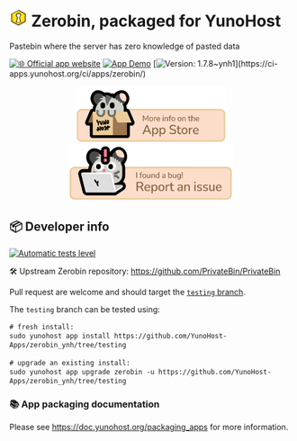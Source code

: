 <!--
N.B.: This README was automatically generated by <https://github.com/YunoHost/apps_tools/blob/main/readme_generator>
It shall NOT be edited by hand.
-->

<h1>
  <img src="https://raw.githubusercontent.com/YunoHost/apps/main/logos/zerobin.png" width="32px" alt="Logo of Zerobin">
  Zerobin, packaged for YunoHost
</h1>

Pastebin where the server has zero knowledge of pasted data

[![🌐 Official app website](https://img.shields.io/badge/Official_app_website-darkgreen?style=for-the-badge)](https://privatebin.info/)
[![App Demo](https://img.shields.io/badge/App_Demo-blue?style=for-the-badge)](https://privatebin.net/)
[![Version: 1.7.8~ynh1](https://img.shields.io/badge/Version-1.7.8~ynh1-rgba(0,150,0,1)?style=for-the-badge)](https://ci-apps.yunohost.org/ci/apps/zerobin/)

<div align="center">
<a href="https://apps.yunohost.org/app/zerobin"><img height="100px" src="https://github.com/YunoHost/yunohost-artwork/raw/refs/heads/main/badges/neopossum-badges/badge_more_info_on_the_appstore.svg"/></a>
<a href="https://github.com/YunoHost-Apps/zerobin_ynh/issues"><img height="100px" src="https://github.com/YunoHost/yunohost-artwork/raw/refs/heads/main/badges/neopossum-badges/badge_report_an_issue.svg"/></a>
</div>

## 📦 Developer info

[![Automatic tests level](https://apps.yunohost.org/badge/cilevel/zerobin)](https://ci-apps.yunohost.org/ci/apps/zerobin/)

🛠️ Upstream Zerobin repository: <https://github.com/PrivateBin/PrivateBin>

Pull request are welcome and should target the [`testing` branch](https://github.com/YunoHost-Apps/zerobin_ynh/tree/testing).

The `testing` branch can be tested using:
```
# fresh install:
sudo yunohost app install https://github.com/YunoHost-Apps/zerobin_ynh/tree/testing

# upgrade an existing install:
sudo yunohost app upgrade zerobin -u https://github.com/YunoHost-Apps/zerobin_ynh/tree/testing
```

### 📚 App packaging documentation

Please see <https://doc.yunohost.org/packaging_apps> for more information.